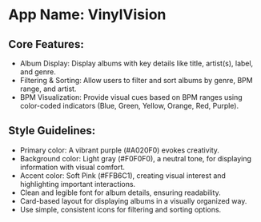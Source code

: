 # **App Name**: VinylVision

## Core Features:

- Album Display: Display albums with key details like title, artist(s), label, and genre.
- Filtering & Sorting: Allow users to filter and sort albums by genre, BPM range, and artist.
- BPM Visualization: Provide visual cues based on BPM ranges using color-coded indicators (Blue, Green, Yellow, Orange, Red, Purple).

## Style Guidelines:

- Primary color: A vibrant purple (#A020F0) evokes creativity.
- Background color: Light gray (#F0F0F0), a neutral tone, for displaying information with visual comfort.
- Accent color: Soft Pink (#FFB6C1), creating visual interest and highlighting important interactions.
- Clean and legible font for album details, ensuring readability.
- Card-based layout for displaying albums in a visually organized way.
- Use simple, consistent icons for filtering and sorting options.